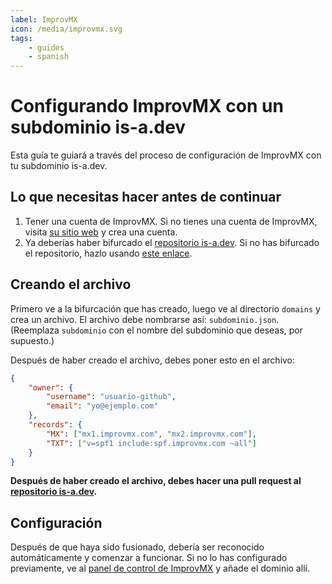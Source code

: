 ```yaml
---
label: ImprovMX
icon: /media/improvmx.svg
tags:
    - guides
    - spanish
---
```


# Configurando ImprovMX con un subdominio is-a.dev

Esta guía te guiará a través del proceso de configuración de ImprovMX con tu subdominio is-a.dev.

## Lo que necesitas hacer antes de continuar

1. Tener una cuenta de ImprovMX. Si no tienes una cuenta de ImprovMX, visita [su sitio web](https://improvmx.com) y crea una cuenta.
2. Ya deberías haber bifurcado el [repositorio is-a.dev](https://github.com/is-a-dev/register). Si no has bifurcado el repositorio, hazlo usando [este enlace](https://github.com/is-a-dev/register/fork).

## Creando el archivo

Primero ve a la bifurcación que has creado, luego ve al directorio `domains` y crea un archivo. El archivo debe nombrarse así: `subdominio.json`. (Reemplaza `subdominio` con el nombre del subdominio que deseas, por supuesto.)

Después de haber creado el archivo, debes poner esto en el archivo:
```json
{
    "owner": {
        "username": "usuario-github",
        "email": "yo@ejemplo.com"
    },
    "records": {
        "MX": ["mx1.improvmx.com", "mx2.improvmx.com"],
        "TXT": ["v=spf1 include:spf.improvmx.com ~all"]
    }
}
```

**Después de haber creado el archivo, debes hacer una pull request al [repositorio is-a.dev](https://github.com/is-a-dev/register).**

## Configuración

Después de que haya sido fusionado, debería ser reconocido automáticamente y comenzar a funcionar. Si no lo has configurado previamente, ve al [panel de control de ImprovMX](https://app.improvmx.com/) y añade el dominio allí.
